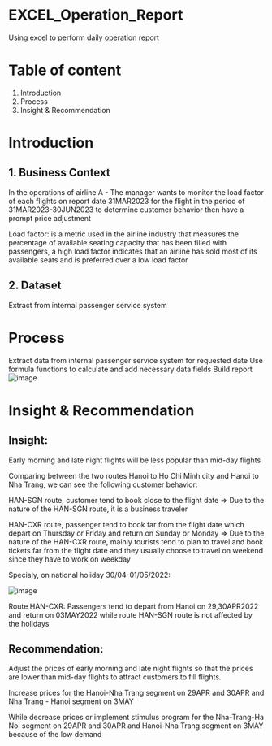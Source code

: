 # EXCEL_Operation_Report
Using excel to perform daily operation report
# Table of content
1. Introduction
2. Process
3. Insight & Recommendation
# Introduction
## 1. Business Context
In the operations of airline A - The manager wants to monitor the load factor of each flights on report date 31MAR2023 for the flight in the period of 31MAR2023-30JUN2023 to determine customer behavior then have a prompt price adjustment

Load factor: is a metric used in the airline industry that measures the percentage of available seating capacity that has been filled with passengers, a high load factor indicates that an airline has sold most of its available seats and is preferred over a low load factor
## 2. Dataset
Extract from internal passenger service system
# Process
Extract data from internal passenger service system for requested date
Use formula functions to calculate and add necessary data fields
Build report
![image](https://github.com/linh280999/EXCEL_Operation_Report/assets/144362005/97c94d08-1cf4-48b7-84de-9f2f28c83afc)
# Insight & Recommendation
## Insight:
Early morning and late night flights will be less popular than mid-day flights

Comparing between the two routes Hanoi to Ho Chi Minh city and Hanoi to Nha Trang, we can see the following customer behavior:

HAN-SGN route, customer tend to book close to the flight date => Due to the nature of the HAN-SGN route, it is a business traveler

HAN-CXR route, passenger tend to book far from the flight date which depart on Thursday or Friday and return on Sunday or Monday  => Due to the nature of the HAN-CXR route, mainly tourists tend to plan to travel and book tickets far from the flight date and they usually choose to travel on weekend since they have to work on weekday

Specialy, on national holiday 30/04-01/05/2022:

![image](https://github.com/linh280999/EXCEL_Operation_Report/assets/144362005/3f666755-a01a-4fa5-b067-4987f7bfefe9)

Route HAN-CXR: Passengers tend to depart from Hanoi on 29,30APR2022 and return on 03MAY2022 while route HAN-SGN route is not affected by the holidays
## Recommendation:
Adjust the prices of early morning and late night flights so that the prices are lower than mid-day flights to attract customers to fill flights.

Increase prices for the Hanoi-Nha Trang segment on 29APR and 30APR and Nha Trang - Hanoi segment on 3MAY

While decrease prices or implement stimulus program for the Nha-Trang-Ha Noi segment on 29APR and 30APR and Hanoi-Nha Trang segment on 3MAY because of the low demand

